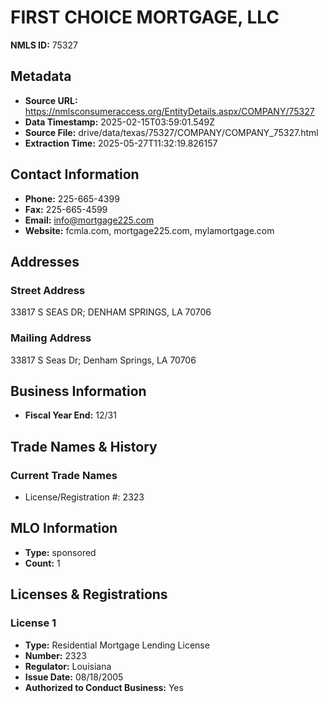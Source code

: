 # FIRST CHOICE MORTGAGE, LLC

**NMLS ID:** 75327

## Metadata
- **Source URL:** https://nmlsconsumeraccess.org/EntityDetails.aspx/COMPANY/75327
- **Data Timestamp:** 2025-02-15T03:59:01.549Z
- **Source File:** drive/data/texas/75327/COMPANY/COMPANY_75327.html
- **Extraction Time:** 2025-05-27T11:32:19.826157

## Contact Information
- **Phone:** 225-665-4399
- **Fax:** 225-665-4599
- **Email:** info@mortgage225.com
- **Website:** fcmla.com, mortgage225.com, mylamortgage.com

## Addresses
### Street Address
33817 S SEAS DR; DENHAM SPRINGS, LA 70706

### Mailing Address
33817 S Seas Dr; Denham Springs, LA 70706

## Business Information
- **Fiscal Year End:** 12/31

## Trade Names & History
### Current Trade Names
- License/Registration #: 2323

## MLO Information
- **Type:** sponsored
- **Count:** 1

## Licenses & Registrations

### License 1
- **Type:** Residential Mortgage Lending License
- **Number:** 2323
- **Regulator:** Louisiana
- **Issue Date:** 08/18/2005
- **Authorized to Conduct Business:** Yes
